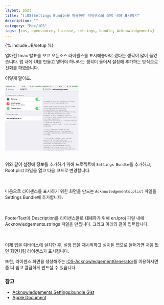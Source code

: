 ```yaml
---
layout: post
title: "[iOS]Settings Bundle을 이용하여 라이센스를 설정 내에 표시하기"
description: ""
category: "Mac/iOS"
tags: [ios, opensource, license, settings, bundle, Acknowledgements]
---
```

{% include JB/setup %}

얼마전 tmax 발표를 보고 오픈소스 라이센스를 표시해놓아야 겠다는 생각이 많이 들었습니다. 앱 내에 UI를 만들고 넣어야 하나라는 생각이 들어서 설정에 추가하는 방식으로 선회를 하였습니다.

이렇게 말이죠.

<img src="/../../../../image/flickr/26575344152_e05c2c1876_c.jpg" width="240" height="214" alt="settings_bundle"><br/><br/>


위와 같이 설정에 정보를 추가하기 위해 프로젝트에 `Settings Bundle`를 추가하고, Root.plist 파일을 열고 다음 코드로 변경합니다.

<!--
<?xml version="1.0" encoding="UTF-8"?>
<!DOCTYPE plist PUBLIC "-//Apple//DTD PLIST 1.0//EN" "http://www.apple.com/DTDs/PropertyList-1.0.dtd">
<plist version="1.0">
<dict>
	<key>PreferenceSpecifiers</key>
	<array>
		<dict>
			<key>Type</key>
			<string>PSGroupSpecifier</string>
			<key>Title</key>
			<string></string>
		</dict>
		<dict>
			<key>Type</key>
			<string>PSChildPaneSpecifier</string>
			<key>Title</key>
			<string>Acknowledgements</string>
			<key>File</key>
			<string>Acknowledgements</string>
		</dict>
	</array>
	<key>StringsTable</key>
	<string>Root</string>
</dict>
</plist>
-->

<script src="https://gist.github.com/minsOne/1faeb5c23f4068a5312fb74e2bbd1e65.js"></script>

<br/><br/>다음으로 라이센스를 표시하기 위한 화면을 만드는 `Acknowledgements.plist` 파일을 Settings Bundle에 추가합니다.

<!--
<?xml version="1.0" encoding="UTF-8"?>
<!DOCTYPE plist PUBLIC "-//Apple//DTD PLIST 1.0//EN" "http://www.apple.com/DTDs/PropertyList-1.0.dtd">
<plist version="1.0">
<dict>
	<key>PreferenceSpecifiers</key>
	<array>
		<dict>
			<key>Type</key>
			<string>PSGroupSpecifier</string>
			<key>FooterText</key>
			<string>Description</string>
		</dict>
	</array>
	<key>StringsTable</key>
	<string>Acknowledgements</string>
</dict>
</plist>
-->

<script src="https://gist.github.com/minsOne/583130d820533af5b69e3a7360fa3516.js"></script>

<br/><br/>FooterText에 Description를 라이센스들로 대체하기 위해 en.lproj 파일 내에 Acknowledgements.strings 파일을 만듭니다. 그리고 아래와 같이 입력합니다.

<!--
"Description" =
"Copyright (c) 2009-2015 Matej Bukovinski\
\
Permission is hereby granted, free of charge, to any person obtaining a copy\
of this software and associated documentation files (the &quot;Software&quot;), to deal\
in the Software without restriction, including without limitation the rights\
to use, copy, modify, merge, publish, distribute, sublicense, and/or sell\
copies of the Software, and to permit persons to whom the Software is\
furnished to do so, subject to the following conditions:\
\
The above copyright notice and this permission notice shall be included in\
all copies or substantial portions of the Software.\
\
THE SOFTWARE IS PROVIDED &quot;AS IS&quot;, WITHOUT WARRANTY OF ANY KIND, EXPRESS OR\
IMPLIED, INCLUDING BUT NOT LIMITED TO THE WARRANTIES OF MERCHANTABILITY,\
FITNESS FOR A PARTICULAR PURPOSE AND NONINFRINGEMENT. IN NO EVENT SHALL THE\
AUTHORS OR COPYRIGHT HOLDERS BE LIABLE FOR ANY CLAIM, DAMAGES OR OTHER\
LIABILITY, WHETHER IN AN ACTION OF CONTRACT, TORT OR OTHERWISE, ARISING FROM,\
OUT OF OR IN CONNECTION WITH THE SOFTWARE OR THE USE OR OTHER DEALINGS IN\
THE SOFTWARE.\
";
-->

<script src="https://gist.github.com/minsOne/afd9ea5e3b8f48aad4bca5fc1baef9f6.js"></script>

<br/><br/>이제 앱을 디바이스에 설치한 후, 설정 앱을 재시작하고 설치된 앱으로 들어가면 처음 봤던 화면처럼 라이센스가 표시됩니다.

또한, 라이센스 화면을 생성해주는 [iOS-AcknowledgementGenerator](https://github.com/cvknage/iOS-AcknowledgementGenerator)를 이용하시면 좀 더 쉽고 깔끔하게 만드실 수 있습니다.

### 참고

* [Acknowledgements Settings.bundle Gist](https://gist.github.com/zetachang/4111314)
* [Apple Document](https://developer.apple.com/library/ios/documentation/Cocoa/Conceptual/UserDefaults/Preferences/Preferences.html)
